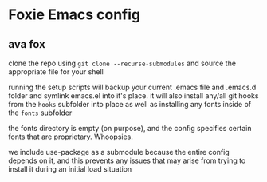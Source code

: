 # Foxie Emacs config
## ava fox 

clone the repo using `git clone --recurse-submodules` and source the appropriate file for your shell

running the setup scripts will backup your current .emacs file and .emacs.d folder and symlink emacs.el into it's place.
it will also install any/all git hooks from the `hooks` subfolder into place as well as installing any fonts inside of the `fonts` subfolder

the fonts directory is empty (on purpose), and the config specifies certain fonts that are proprietary. Whoopsies.

we include use-package as a submodule because the entire config depends on it, and this prevents any issues that may arise from trying to install it during an initial load situation 
